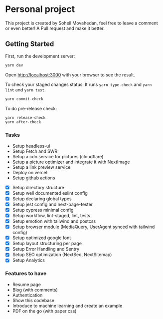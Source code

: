 # Personal project

This project is created by Soheil Movahedan, feel free to leave
a comment or even better! A Pull request and make it better.

## Getting Started

First, run the development server:

```bash
yarn dev
```

Open [http://localhost:3000](http://localhost:3000) with your browser to see the result.

To check your staged changes status:
It runs `yarn type-check` and `yarn lint` and `yarn test`.

```bash
yarn commit-check
```

To do pre-release check:

```bash
yarn release-check
yarn after-check
```

### Tasks
-	Setup headless-ui
- Setup Fetch and SWR
- Setup a cdn service for pictures (cloudflare)
- Setup a picture optimizer and integrate it with NextImage
- Setup a link preview service
- Deploy on vercel
- Setup github actions
- [x] Setup directory structure
- [x] Setup well documented eslint config
- [x] Setup declaring global types
- [x] Setup jest config and next-page-tester
- [x] Setup cypress minimal config
- [x] Setup workflow, lint-staged, lint, tests
- [x] Setup emotion with tailwind and postcss
-	[x] Setup browser module (MediaQuery, UserAgent synced with tailwind config)
- [x] Setup optimized google font
- [x] Setup layout structuring per page
-	[x] Setup Error Handling and Sentry
- [x] Setup SEO optimization (NextSeo, NextSitemap)
- [x] Setup Analytics

### Features to have
- Resume page
- Blog (with comments)
- Authentication
- Show this codebase
- Introduce to machine learning and create an example
- PDF on the go (with paper css)
